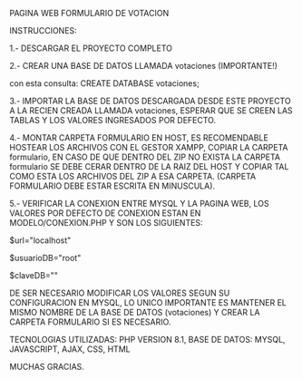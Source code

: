 PAGINA WEB FORMULARIO DE VOTACION

INSTRUCCIONES:

1.- DESCARGAR EL PROYECTO COMPLETO

2.- CREAR UNA BASE DE DATOS LLAMADA votaciones (IMPORTANTE!)

con esta consulta: CREATE DATABASE votaciones;

3.- IMPORTAR LA BASE DE DATOS DESCARGADA DESDE ESTE PROYECTO A LA RECIEN CREADA LLAMADA votaciones, ESPERAR QUE SE CREEN LAS TABLAS Y LOS VALORES INGRESADOS POR DEFECTO.

4.- MONTAR CARPETA FORMULARIO EN HOST, ES RECOMENDABLE HOSTEAR LOS ARCHIVOS CON EL GESTOR XAMPP, COPIAR LA CARPETA formulario,
EN CASO DE QUE DENTRO DEL ZIP NO EXISTA LA CARPETA formulario SE DEBE CERAR DENTRO DE LA RAIZ DEL HOST Y COPIAR TAL COMO ESTA LOS ARCHIVOS DEL ZIP A ESA CARPETA.
(CARPETA FORMULARIO DEBE ESTAR ESCRITA EN MINUSCULA).

5.- VERIFICAR LA CONEXION ENTRE MYSQL Y LA PAGINA WEB, LOS VALORES POR DEFECTO DE CONEXION ESTAN EN MODELO/CONEXION.PHP Y SON LOS SIGUIENTES:

$url="localhost"

$usuarioDB="root"

$claveDB=""



DE SER NECESARIO MODIFICAR LOS VALORES SEGUN SU CONFIGURACION EN MYSQL, LO UNICO IMPORTANTE ES MANTENER EL MISMO NOMBRE DE LA BASE DE DATOS (votaciones) Y CREAR LA CARPETA FORMULARIO SI ES NECESARIO.

TECNOLOGIAS UTILIZADAS:
PHP VERSION 8.1, BASE DE DATOS: MYSQL, JAVASCRIPT, AJAX, CSS, HTML






MUCHAS GRACIAS.
